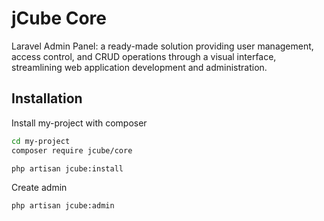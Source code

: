 
# jCube Core

Laravel Admin Panel: a ready-made solution providing user management, access control, and CRUD operations through a visual interface, streamlining web application development and administration.

## Installation

Install my-project with composer

```bash
cd my-project
composer require jcube/core

php artisan jcube:install
```

Create admin

```bash
php artisan jcube:admin
```
    